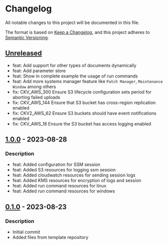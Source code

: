 # Changelog
All notable changes to this project will be documented in this file.

The format is based on [Keep a Changelog](https://keepachangelog.com/en/1.0.0/),
and this project adheres to [Semantic Versioning](https://semver.org/spec/v2.0.0.html).

## [Unreleased]
- feat: Add support for other types of documents dynamically
- feat: Add parameter store
- feat: Show in complete example the usage of run commands
- feat: Add more systems manager feature like `Patch Manager`, `Maintenance Window` among others
- fix: CKV_AWS_300 Ensure S3 lifecycle configuration sets period for aborting failed uploads
- fix: CKV_AWS_144 Ensure that S3 bucket has cross-region replication enabled
- fix: CKV2_AWS_62 Ensure S3 buckets should have event notifications enabled
- fix: CKV_AWS_18 Ensure the S3 bucket has access logging enabled

## [1.0.0] - 2023-08-28
### Description
- feat: Added configuration for SSM session
- feat: Added S3 resources for logging ssm session
- feat: Added cloudwatch resources for sending session logs
- feat: Added KMS resources for encryption of logs and session
- feat: Added run command resources for linux
- feat: Added run command resources for windows

## [0.1.0] - 2023-08-23
### Description
- Initial commit
- Added files from template repository

[Unreleased]: https://github.com/boldlink/terraform-aws-ssm/compare/1.0.0...HEAD

[1.0.0]: https://github.com/boldlink/terraform-aws-ssm/releases/tag/1.0.0
[0.1.0]: https://github.com/boldlink/terraform-aws-ssm/releases/tag/0.1.0
